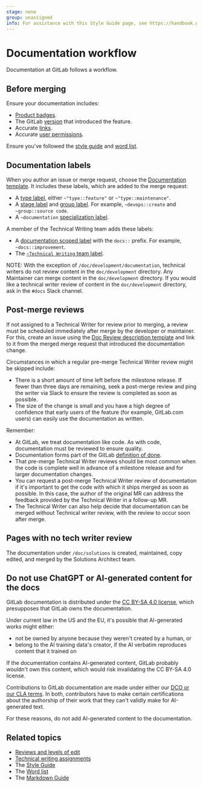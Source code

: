 ```yaml
---
stage: none
group: unassigned
info: For assistance with this Style Guide page, see https://handbook.gitlab.com/handbook/product/ux/technical-writing/#assignments-to-other-projects-and-subjects.
---
```


# Documentation workflow

Documentation at GitLab follows a workflow.

## Before merging

Ensure your documentation includes:

- [Product badges](styleguide/index.md#product-tier-badges).
- The GitLab [version](versions.md) that introduced the feature.
- Accurate [links](styleguide/index.md#links).
- Accurate [user permissions](../../user/permissions.md).

Ensure you've followed the [style guide](styleguide/index.md) and [word list](styleguide/word_list.md).

## Documentation labels

When you author an issue or merge request, choose the
[Documentation template](https://gitlab.com/gitlab-org/gitlab/-/blob/master/.gitlab/merge_request_templates/Documentation.md).
It includes these labels, which are added to the merge request:

- A [type label](../labels/index.md#type-labels), either `~"type::feature"` or `~"type::maintenance"`.
- A [stage label](../labels/index.md#stage-labels) and [group label](../labels/index.md#group-labels).
  For example, `~devops::create` and `~group::source code`.
- A `~documentation` [specialization label](../labels/index.md#specialization-labels).

A member of the Technical Writing team adds these labels:

- A [documentation scoped label](../../user/project/labels.md#scoped-labels) with the
  `docs::` prefix. For example, `~docs::improvement`.
- The [`~Technical Writing` team label](../labels/index.md#team-labels).

NOTE:
With the exception of `/doc/development/documentation`,
technical writers do not review content in the `doc/development` directory.
Any Maintainer can merge content in the `doc/development` directory.
If you would like a technical writer review of content in the `doc/development` directory,
ask in the `#docs` Slack channel.

## Post-merge reviews

If not assigned to a Technical Writer for review prior to merging, a review must be scheduled
immediately after merge by the developer or maintainer. For this,
create an issue using the [Doc Review description template](https://gitlab.com/gitlab-org/gitlab/-/issues/new?issuable_template=Doc%20Review)
and link to it from the merged merge request that introduced the documentation change.

Circumstances in which a regular pre-merge Technical Writer review might be skipped include:

- There is a short amount of time left before the milestone release. If fewer than three
 days are remaining, seek a post-merge review and ping the writer via Slack to ensure the review is
  completed as soon as possible.
- The size of the change is small and you have a high degree of confidence
  that early users of the feature (for example, GitLab.com users) can easily
  use the documentation as written.

Remember:

- At GitLab, we treat documentation like code. As with code, documentation must be reviewed to
  ensure quality.
- Documentation forms part of the GitLab [definition of done](../contributing/merge_request_workflow.md#definition-of-done).
- That pre-merge Technical Writer reviews should be most common when the code is complete well in
  advance of a milestone release and for larger documentation changes.
- You can request a post-merge Technical Writer review of documentation if it's important to get the
  code with which it ships merged as soon as possible. In this case, the author of the original MR
  can address the feedback provided by the Technical Writer in a follow-up MR.
- The Technical Writer can also help decide that documentation can be merged without Technical
  writer review, with the review to occur soon after merge.

## Pages with no tech writer review

The documentation under `/doc/solutions` is created, maintained, copy edited,
and merged by the Solutions Architect team.

## Do not use ChatGPT or AI-generated content for the docs

GitLab documentation is distributed under the [CC BY-SA 4.0 license](https://creativecommons.org/licenses/by-sa/4.0/), which presupposes that GitLab owns the documentation.

Under current law in the US and the EU, it's possible that AI-generated works might either:

- not be owned by anyone because they weren't created by a human, or
- belong to the AI training data's creator, if the AI verbatim reproduces content that it trained on

If the documentation contains AI-generated content, GitLab probably wouldn't own this content, which would risk invalidating the CC BY-SA 4.0 license.

Contributions to GitLab documentation are made under either our [DCO or our CLA terms](https://about.gitlab.com/community/contribute/dco-cla/). In both, contributors have to make certain certifications about the authorship of their work that they can't validly make for AI-generated text.

For these reasons, do not add AI-generated content to the documentation.

## Related topics

- [Reviews and levels of edit](https://handbook.gitlab.com/handbook/product/ux/technical-writing/#reviews)
- [Technical writing assignments](https://handbook.gitlab.com/handbook/product/ux/technical-writing/#assignments)
- The [Style Guide](styleguide/index.md)
- The [Word list](styleguide/word_list.md)
- The [Markdown Guide](https://handbook.gitlab.com/handbook/markdown-guide/)
